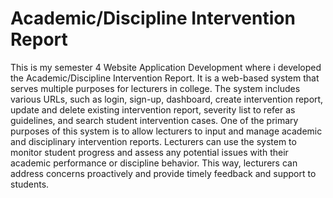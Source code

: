 # Academic/Discipline Intervention Report
This is my semester 4 Website Application Development where i developed the Academic/Discipline Intervention Report. 
It is a web-based system that serves multiple purposes for lecturers in college. The system includes various URLs, such as login, sign-up, dashboard, create intervention report, update and delete
existing intervention report, severity list to refer as guidelines, and search student intervention cases. One of the primary purposes of this system is to allow lecturers to 
input and manage academic and disciplinary intervention reports. Lecturers can use the system to monitor student progress and assess any potential issues with their academic performance or discipline behavior. This way, lecturers can address
concerns proactively and provide timely feedback and support to students.
